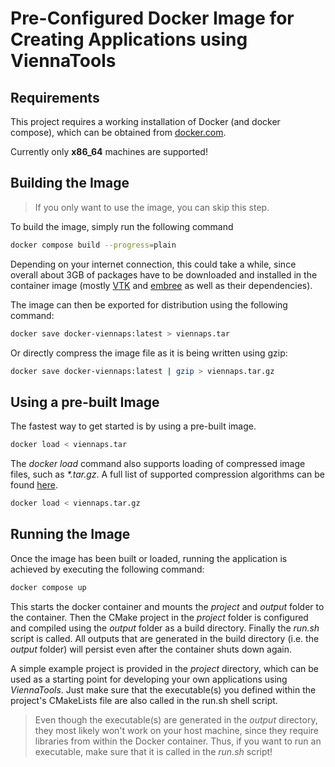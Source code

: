 # Pre-Configured Docker Image for Creating Applications using ViennaTools

## Requirements

This project requires a working installation of Docker (and docker compose), which can be obtained from [docker.com](https://www.docker.com/).

Currently only __x86_64__ machines are supported!

## Building the Image

> If you only want to use the image, you can skip this step.

To build the image, simply run the following command
```bash
docker compose build --progress=plain
```

Depending on your internet connection, this could take a while, since overall about 3GB of packages have to be downloaded and installed in the container image (mostly [VTK](https://vtk.org/) and [embree](https://www.embree.org/) as well as their dependencies).

The image can then be exported for distribution using the following command:

```bash
docker save docker-viennaps:latest > viennaps.tar
```

Or directly compress the image file as it is being written using gzip:

```bash
docker save docker-viennaps:latest | gzip > viennaps.tar.gz
```

## Using a pre-built Image

The fastest way to get started is by using a pre-built image.
```bash
docker load < viennaps.tar
```

The _docker load_ command also supports loading of compressed image files, such as _*.tar.gz_. A full list of supported compression algorithms can be found [here](https://docs.docker.com/engine/reference/commandline/load/).

```bash
docker load < viennaps.tar.gz
```

## Running the Image

Once the image has been built or loaded, running the application is achieved by executing the following command:

```bash
docker compose up
```

This starts the docker container and mounts the _project_ and _output_ folder to the container. Then the CMake project in the _project_ folder is configured and compiled using the _output_ folder as a build directory. Finally the _run.sh_ script is called. All outputs that are generated in the build directory (i.e. the _output_ folder) will persist even after the container shuts down again.

A simple example project is provided in the _project_ directory, which can be used as a starting point for developing your own applications using _ViennaTools_. Just make sure that the executable(s) you defined within the project's CMakeLists file are also called in the run.sh shell script.

> Even though the executable(s) are generated in the _output_ directory, they most likely won't work on your host machine, since they require libraries from within the Docker container. Thus, if you want to run an executable, make sure that it is called in the _run.sh_ script!  
